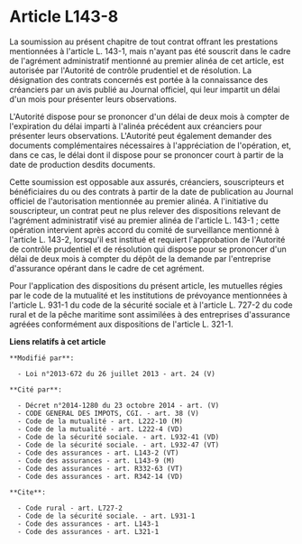 # Article L143-8

La soumission au présent chapitre de tout contrat offrant les prestations mentionnées à l'article L. 143-1, mais n'ayant pas
été souscrit dans le cadre de l'agrément administratif mentionné au premier alinéa de cet article, est autorisée par
l'Autorité de contrôle prudentiel et de résolution. La désignation des contrats concernés est portée à la connaissance des
créanciers par un avis publié au Journal officiel, qui leur impartit un délai d'un mois pour présenter leurs observations. 

L'Autorité dispose pour se prononcer d'un délai de deux mois à compter de l'expiration du délai imparti à l'alinéa précédent
aux créanciers pour présenter leurs observations. L'Autorité peut également demander des documents complémentaires
nécessaires à l'appréciation de l'opération, et, dans ce cas, le délai dont il dispose pour se prononcer court à partir de la
date de production desdits documents. 

Cette soumission est opposable aux assurés, créanciers, souscripteurs et bénéficiaires du ou des contrats à partir de la date
de publication au Journal officiel de l'autorisation mentionnée au premier alinéa. A l'initiative du souscripteur, un contrat
peut ne plus relever des dispositions relevant de l'agrément administratif visé au premier alinéa de l'article L. 143-1 ;
cette opération intervient après accord du comité de surveillance mentionné à l'article L. 143-2, lorsqu'il est institué et
requiert l'approbation de l'Autorité de contrôle prudentiel et de résolution qui dispose pour se prononcer d'un délai de deux
mois à compter du dépôt de la demande par l'entreprise d'assurance opérant dans le cadre de cet agrément. 

Pour l'application des dispositions du présent article, les mutuelles régies par le code de la mutualité et les institutions
de prévoyance mentionnées à l'article L. 931-1 du code de la sécurité sociale et à l'article L. 727-2 du code rural et de la
pêche maritime sont assimilées à des entreprises d'assurance agréées conformément aux dispositions de l'article L. 321-1.

**Liens relatifs à cet article**

	**Modifié par**:

	  - Loi n°2013-672 du 26 juillet 2013 - art. 24 (V)

	**Cité par**:

	  - Décret n°2014-1280 du 23 octobre 2014 - art. (V)
	  - CODE GENERAL DES IMPOTS, CGI. - art. 38 (V)
	  - Code de la mutualité - art. L222-10 (M)
	  - Code de la mutualité - art. L222-4 (VD)
	  - Code de la sécurité sociale. - art. L932-41 (VD)
	  - Code de la sécurité sociale. - art. L932-47 (VT)
	  - Code des assurances - art. L143-2 (VT)
	  - Code des assurances - art. L143-9 (M)
	  - Code des assurances - art. R332-63 (VT)
	  - Code des assurances - art. R342-14 (VD)

	**Cite**:

	  - Code rural - art. L727-2
	  - Code de la sécurité sociale. - art. L931-1
	  - Code des assurances - art. L143-1
	  - Code des assurances - art. L321-1
